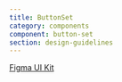 ```yaml
---
title: ButtonSet
category: components
component: button-set
section: design-guidelines
---
```



<section data-section="design-guidelines">
  

  <div class="dummy-design-guidelines">
    <p class="dummy-paragraph">
      <a
        href="https://www.figma.com/file/noyY6dUMDYjmySpHcMjhkN/HDS-Product---Components?node-id=2%3A9"
        target="_blank"
        rel="noopener noreferrer"
      >Figma UI Kit</a>
    </p>
    <div class="dummy-paragraph">
      <img class="dummy-figma-docs" src="/assets/images/button-set-design-usage.png" alt="" role="none" />
    </div>
  </div>
</section>
